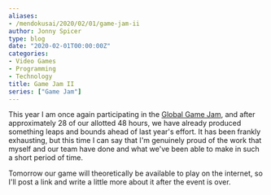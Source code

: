 ```yaml
---
aliases:
- /mendokusai/2020/02/01/game-jam-ii
author: Jonny Spicer
type: blog
date: "2020-02-01T00:00:00Z"
categories:
- Video Games
- Programming
- Technology
title: Game Jam II
series: ["Game Jam"]
---
```

This year I am once again participating in the [Global Game Jam](/blog/game-jam), and after approximately 28 of our allotted 48 hours, we have already produced
something leaps and bounds ahead of last year's effort. It has been frankly exhausting, but this time I can say that I'm genuinely proud of the work that myself and our team
have done and what we've been able to make in such a short period of time.

Tomorrow our game will theoretically be available to play on the internet, so I'll post a link and write a little more about it after the event is over.
